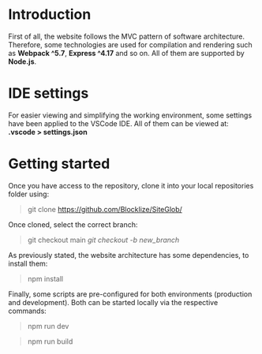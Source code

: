 # Introduction

First of all, the website follows the MVC pattern of software architecture. Therefore, some technologies are used for compilation and rendering such as **Webpack ^5.7**, **Express ^4.17** and so on. All of them are supported by **Node.js**.

# IDE settings

For easier viewing and simplifying the working environment, some settings have been applied to the VSCode IDE. All of them can be viewed at: 
**.vscode > settings.json**

# Getting started

Once you have access to the repository, clone it into your local repositories folder using:

> git clone https://github.com/Blocklize/SiteGlob/

Once cloned, select the correct branch:

> git checkout main
> *git checkout -b new_branch*

As previously stated, the website architecture has some dependencies, to install them:

> npm install

Finally, some scripts are pre-configured for both environments (production and development). Both can be started locally via the respective commands:

> npm run dev

> npm run build

